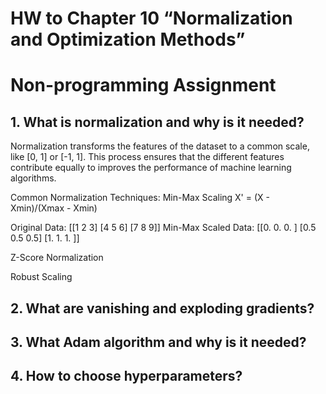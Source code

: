 # HW to Chapter 10 “Normalization and Optimization Methods”

# Non-programming Assignment

## 1. What is normalization and why is it needed?
Normalization transforms the features of the dataset to a common scale, like [0, 1] or [-1, 1]. This process ensures that the different features contribute equally to improves the performance of machine learning algorithms.

Common Normalization Techniques:
Min-Max Scaling X' = (X - Xmin)/(Xmax - Xmin)

Original Data:
 [[1 2 3]
 [4 5 6]
 [7 8 9]]
Min-Max Scaled Data:
 [[0.  0.  0. ]
 [0.5 0.5 0.5]
 [1.  1.  1. ]]


Z-Score Normalization

Robust Scaling


## 2. What are vanishing and exploding gradients?

## 3. What Adam algorithm and why is it needed?

## 4. How to choose hyperparameters?
